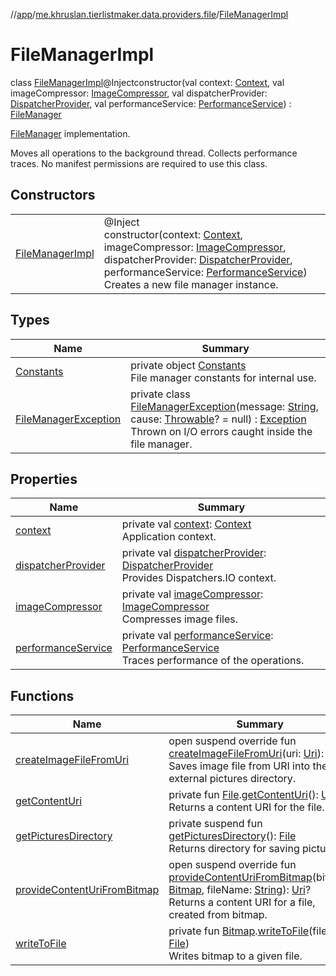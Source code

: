 //[app](../../../index.md)/[me.khruslan.tierlistmaker.data.providers.file](../index.md)/[FileManagerImpl](index.md)

# FileManagerImpl

class [FileManagerImpl](index.md)@Injectconstructor(val context: [Context](https://developer.android.com/reference/kotlin/android/content/Context.html), val imageCompressor: [ImageCompressor](../-image-compressor/index.md), val dispatcherProvider: [DispatcherProvider](../../me.khruslan.tierlistmaker.data.providers.dispatchers/-dispatcher-provider/index.md), val performanceService: [PerformanceService](../../me.khruslan.tierlistmaker.util.performance/-performance-service/index.md)) : [FileManager](../-file-manager/index.md)

[FileManager](../-file-manager/index.md) implementation.

Moves all operations to the background thread. Collects performance traces. No manifest permissions are required to use this class.

## Constructors

| | |
|---|---|
| [FileManagerImpl](-file-manager-impl.md) | @Inject<br>constructor(context: [Context](https://developer.android.com/reference/kotlin/android/content/Context.html), imageCompressor: [ImageCompressor](../-image-compressor/index.md), dispatcherProvider: [DispatcherProvider](../../me.khruslan.tierlistmaker.data.providers.dispatchers/-dispatcher-provider/index.md), performanceService: [PerformanceService](../../me.khruslan.tierlistmaker.util.performance/-performance-service/index.md))<br>Creates a new file manager instance. |

## Types

| Name | Summary |
|---|---|
| [Constants](-constants/index.md) | private object [Constants](-constants/index.md)<br>File manager constants for internal use. |
| [FileManagerException](-file-manager-exception/index.md) | private class [FileManagerException](-file-manager-exception/index.md)(message: [String](https://kotlinlang.org/api/latest/jvm/stdlib/kotlin/-string/index.html), cause: [Throwable](https://kotlinlang.org/api/latest/jvm/stdlib/kotlin/-throwable/index.html)? = null) : [Exception](https://developer.android.com/reference/kotlin/java/lang/Exception.html)<br>Thrown on I/O errors caught inside the file manager. |

## Properties

| Name | Summary |
|---|---|
| [context](context.md) | private val [context](context.md): [Context](https://developer.android.com/reference/kotlin/android/content/Context.html)<br>Application context. |
| [dispatcherProvider](dispatcher-provider.md) | private val [dispatcherProvider](dispatcher-provider.md): [DispatcherProvider](../../me.khruslan.tierlistmaker.data.providers.dispatchers/-dispatcher-provider/index.md)<br>Provides Dispatchers.IO context. |
| [imageCompressor](image-compressor.md) | private val [imageCompressor](image-compressor.md): [ImageCompressor](../-image-compressor/index.md)<br>Compresses image files. |
| [performanceService](performance-service.md) | private val [performanceService](performance-service.md): [PerformanceService](../../me.khruslan.tierlistmaker.util.performance/-performance-service/index.md)<br>Traces performance of the operations. |

## Functions

| Name | Summary |
|---|---|
| [createImageFileFromUri](create-image-file-from-uri.md) | open suspend override fun [createImageFileFromUri](create-image-file-from-uri.md)(uri: [Uri](https://developer.android.com/reference/kotlin/android/net/Uri.html)): [File](https://developer.android.com/reference/kotlin/java/io/File.html)?<br>Saves image file from URI into the external pictures directory. |
| [getContentUri](get-content-uri.md) | private fun [File](https://developer.android.com/reference/kotlin/java/io/File.html).[getContentUri](get-content-uri.md)(): [Uri](https://developer.android.com/reference/kotlin/android/net/Uri.html)<br>Returns a content URI for the file. |
| [getPicturesDirectory](get-pictures-directory.md) | private suspend fun [getPicturesDirectory](get-pictures-directory.md)(): [File](https://developer.android.com/reference/kotlin/java/io/File.html)<br>Returns directory for saving pictures. |
| [provideContentUriFromBitmap](provide-content-uri-from-bitmap.md) | open suspend override fun [provideContentUriFromBitmap](provide-content-uri-from-bitmap.md)(bitmap: [Bitmap](https://developer.android.com/reference/kotlin/android/graphics/Bitmap.html), fileName: [String](https://kotlinlang.org/api/latest/jvm/stdlib/kotlin/-string/index.html)): [Uri](https://developer.android.com/reference/kotlin/android/net/Uri.html)?<br>Returns a content URI for a file, created from bitmap. |
| [writeToFile](write-to-file.md) | private fun [Bitmap](https://developer.android.com/reference/kotlin/android/graphics/Bitmap.html).[writeToFile](write-to-file.md)(file: [File](https://developer.android.com/reference/kotlin/java/io/File.html))<br>Writes bitmap to a given file. |
